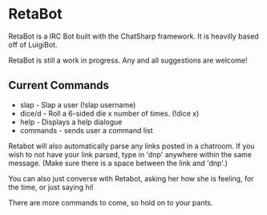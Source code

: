 # RetaBot

RetaBot is a IRC Bot built with the ChatSharp framework. It is heavilly based off of LuigiBot.

RetaBot is still a work in progress. Any and all suggestions are welcome!

## Current Commands
* slap - Slap a user (!slap username)
* dice/d - Roll a 6-sided die x number of times. (!dice x)
* help - Displays a help dialogue
* commands - sends user a command list

Retabot will also automatically parse any links posted in a chatroom. If you wish to not have your link parsed, type in 'dnp' anywhere within the same message. (Make sure there is a space between the link and 'dnp'.)

You can also just converse with Retabot, asking her how she is feeling, for the time, or just saying hi!

There are more commands to come, so hold on to your pants. 
